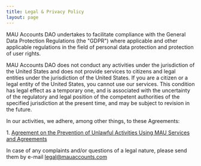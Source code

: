 ```yaml
---
title: Legal & Privacy Policy
layout: page
---
```


MAU Accounts DAO undertakes to facilitate compliance with the General Data Protection Regulations (the "GDPR") where applicable and other applicable regulations in the field of personal data protection and protection of user rights.

MAU Accounts DAO does not conduct any activities under the jurisdiction of the United States and does not provide services to citizens and legal entities under the jurisdiction of the United States. If you are a citizen or a legal entity of the United States, you cannot use our services. This condition has legal effect as a temporary one, and is associated with the uncertainty of the regulatory and legal position of the competent authorities of the specified jurisdiction at the present time, and may be subject to revision in the future.

In our activities, we adhere, among other things, to these Agreements:

1\. [Agreement on the Prevention of Unlawful Activities Using MAU Services and Agreements](https://{{site.url}}{{site.baseurl}}/legal_prevention_unlawful_en)

In case of any complaints and/or questions of a legal nature, please send them by e-mail [legal@mauaccounts.com](mailto:legal@mauaccounts.com)
